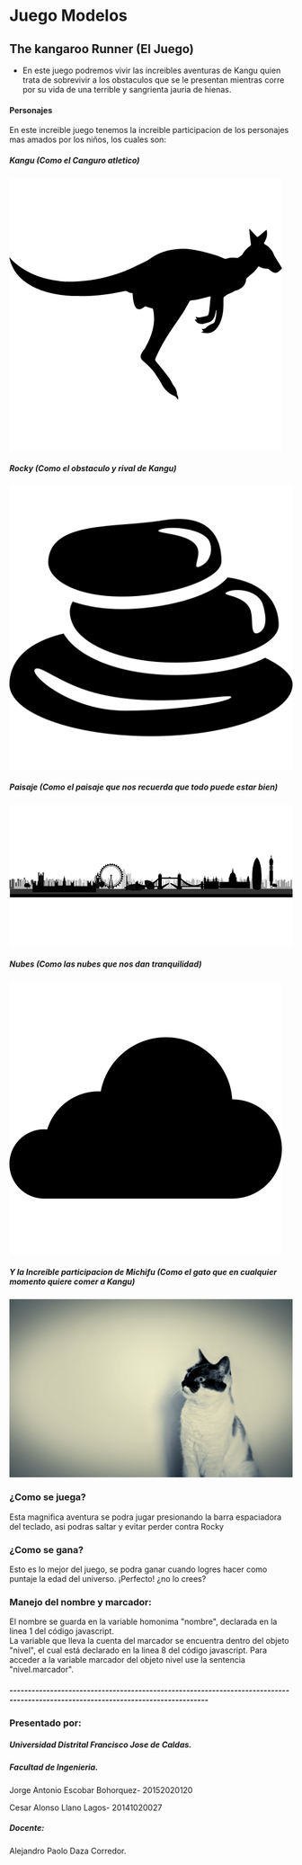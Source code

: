 # Juego Modelos

## The kangaroo Runner (El Juego)

* En este juego podremos vivir las increibles aventuras de Kangu quien trata de sobrevivir a los obstaculos que se le presentan mientras corre por su vida de una terrible y sangrienta jauria de hienas.

#### Personajes

En este increible juego tenemos la increible participacion de los personajes mas amados por los niños, los cuales son:

##### Kangu (Como el Canguro atletico)
![Kangu](https://raw.githubusercontent.com/GiorgioEsc/JuegoModelos/master/img/canguro.png)

##### Rocky (Como el obstaculo y rival de Kangu)
![Kangu](https://raw.githubusercontent.com/GiorgioEsc/JuegoModelos/master/img/cactus.png)

##### Paisaje (Como el paisaje que nos recuerda que todo puede estar bien)
![Kangu](https://raw.githubusercontent.com/GiorgioEsc/JuegoModelos/master/img/suelo.png)

##### Nubes (Como las nubes que nos dan tranquilidad)
![Kangu](https://raw.githubusercontent.com/GiorgioEsc/JuegoModelos/master/img/nube.png)

##### Y la Increible participacion de Michifu (Como el gato que en cualquier momento quiere comer a Kangu)
![Kangu](https://raw.githubusercontent.com/GiorgioEsc/JuegoModelos/master/img/fondo.jpg)


### ¿Como se juega?

Esta magnifica aventura se podra jugar presionando la barra espaciadora del teclado, asi podras saltar y evitar perder contra Rocky

### ¿Como se gana?

Esto es lo mejor del juego, se podra ganar cuando logres hacer como puntaje la edad del universo. ¡Perfecto! ¿no lo crees?

### Manejo del nombre y marcador:

El nombre se guarda en la variable homonima "nombre", declarada en la linea 1 del código javascript.<br/>
La variable que lleva la cuenta del marcador se encuentra dentro del objeto "nivel", el cual está declarado en la linea 8 del código javascript. 
Para acceder a la variable marcador del objeto nivel use la sentencia "nivel.marcador".

##### ----------------------------------------------------------------------------------------------------------------------------------
### Presentado por:
##### Universidad Distrital Francisco Jose de Caldas.
##### Facultad de Ingenieria.

Jorge Antonio Escobar Bohorquez- 20152020120

Cesar Alonso Llano Lagos- 20141020027

##### Docente: 

Alejandro Paolo Daza Corredor.

